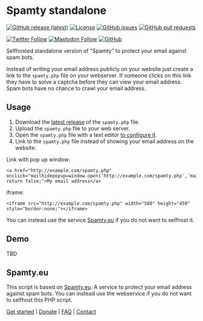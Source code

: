 # Spamty standalone

[![GitHub release (latest)](https://img.shields.io/github/v/release/spamty/standalone)](https://github.com/spamty/standalone/releases/latest)
[![License](https://img.shields.io/badge/license-GNU_GPL-blue.png)](https://github.com/spamty/standalone/blob/master/LICENSE)
[![GitHub issues](https://img.shields.io/github/issues/spamty/standalone)](https://github.com/spamty/standalone/issues)
[![GitHub pull requests](https://img.shields.io/github/issues-pr/spamty/standalone)](https://github.com/spamty/standalone/pulls)

[![Twitter Follow](https://img.shields.io/twitter/follow/spamty?style=social)](https://twitter.com/Spamty)
[![Mastodon Follow](https://img.shields.io/static/v1?label=@spamty@fosstodon.org&message=%20&style=social&logo=mastodon)](https://fosstodon.org/@spamty)
[![GitHub](https://img.shields.io/github/followers/spamty?label=GitHub&style=social)](https://github.com/spamty/)

Selfhosted standalone version of "Spamty" to protect your email against spam bots.

Instead of writing your email address publicly on your website just create a link to the `spamty.php` file on your webserver.
If someone clicks on this link they have to solve a captcha before they can view your email address.
Spam bots have no chance to crawl your email address.

## Usage

 1. Download the [latest release](https://github.com/spamty/standalone/releases/latest) of the `spamty.php` file.
 2. Upload the `spamty.php` file to your web server.
 3. Open the `spamty.php` file with a text editor [to configure it](https://github.com/spamty/standalone/blob/master/CONFIG.md).
 4. Link to the `spamty.php` file instead of showing your email address on the website.

Link with pop up window:

    <a href="http://example.com/spamty.php" onclick="mailhidepopup=window.open('http://example.com/spamty.php','mailhidepopup','width=580,height=450'); return false;">My email address</a>

iframe:

    <iframe src="http://example.com/spamty.php" width="580" height="450" style="border:none;"></iframe>

You can instead use the service [Spamty.eu](https://spamty.eu/) if you do not want to selfhost it.

## Demo

TBD

## Spamty.eu

This script is based on [Spamty.eu](https://spamty.eu/). A service to protect your email address against spam bots.
You can instead use the webservice if you do not want to selfhost this PHP script.

[Get started](https://spamty.eu/) |
[Donate](https://spamty.eu/donate.php) |
[FAQ](https://spamty.eu/faq.php) |
[Contact](https://spamty.eu/contact.php)
